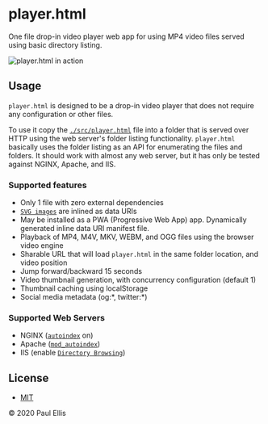 # player.html
One file drop-in video player web app for using MP4 video files served using basic directory listing.

![player.html in action](https://user-images.githubusercontent.com/455424/85235154-9e110200-b3c7-11ea-8c78-65b45767d095.png)

## Usage
`player.html` is designed to be a drop-in video player that does not require any configuration or other files.

To use it copy the [`./src/player.html`](src/player.html) file into a folder that is served over HTTP using the web server's folder listing functionality. `player.html` basically uses the folder listing as an API for enumerating the files and folders. It should work with almost any web server, but it has only be tested against NGINX, Apache, and IIS.

### Supported features

* Only 1 file with zero external dependencies
* [`SVG images`](https://github.com/microsoft/fluentui-system-icons/) are inlined as data URIs
* May be installed as a PWA (Progressive Web App) app. Dynamically generated inline data URI manifest file.
* Playback of MP4, M4V, MKV, WEBM, and OGG files using the browser video engine
* Sharable URL that will load `player.html` in the same folder location, and video position
* Jump forward/backward 15 seconds
* Video thumbnail generation, with concurrency configuration (default 1)
* Thumbnail caching using localStorage
* Social media metadata (og:\*, twitter:\*)

### Supported Web Servers

* NGINX ([`autoindex`](https://nginx.org/en/docs/http/ngx_http_autoindex_module.html) on)
* Apache ([`mod_autoindex`](https://cwiki.apache.org/confluence/display/HTTPD/DirectoryListings))
* IIS (enable [`Directory Browsing`](https://docs.microsoft.com/en-us/iis/configuration/system.webserver/directorybrowse))

## License

* [MIT](./LICENSE)

&copy; 2020 Paul Ellis
